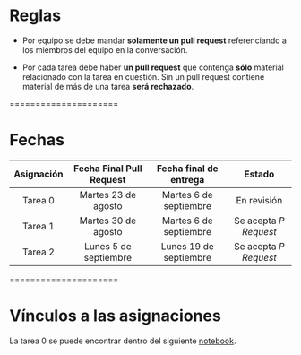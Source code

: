 # Reglas

- Por equipo se debe mandar **solamente un pull request** referenciando a los miembros del equipo en la conversación.

- Por cada tarea debe haber **un pull request** que contenga **sólo** material relacionado con la tarea en cuestión. Sin un pull request contiene material de más de una tarea **será rechazado**.

=====================

# Fechas

|     Asignación     | Fecha Final Pull Request | Fecha final de entrega  |         Estado         |
|:------------------:|:------------------------:|:-----------------------:|:----------------------:|
|        Tarea 0     |    Martes 23 de agosto   |  Martes 6 de septiembre | En revisión  |
|        Tarea 1     |    Martes 30 de agosto   |  Martes 6 de septiembre | Se acepta *P Request*  |
|        Tarea 2     |    Lunes 5 de septiembre   |  Lunes 19 de septiembre | Se acepta *P Request*  |


=====================

# Vínculos a las asignaciones

La tarea 0 se puede encontrar dentro del siguiente [notebook](https://github.com/lbenet/2017-1_TSFisComp/blob/master/notas_clase/01_Introd_git.ipynb).
